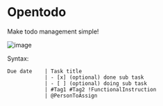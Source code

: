 # Opentodo

Make todo management simple!

![image](https://user-images.githubusercontent.com/50045289/184794505-040841b8-8ccc-4944-a670-2dadc30e6e7c.png)

Syntax:

```otd
Due date    | Task title
            | - [x] (optional) done sub task
            | - [ ] (optional) doing sub task
            | #Tag1 #Tag2 !FunctionalInstruction
            | @PersonToAssign
```

